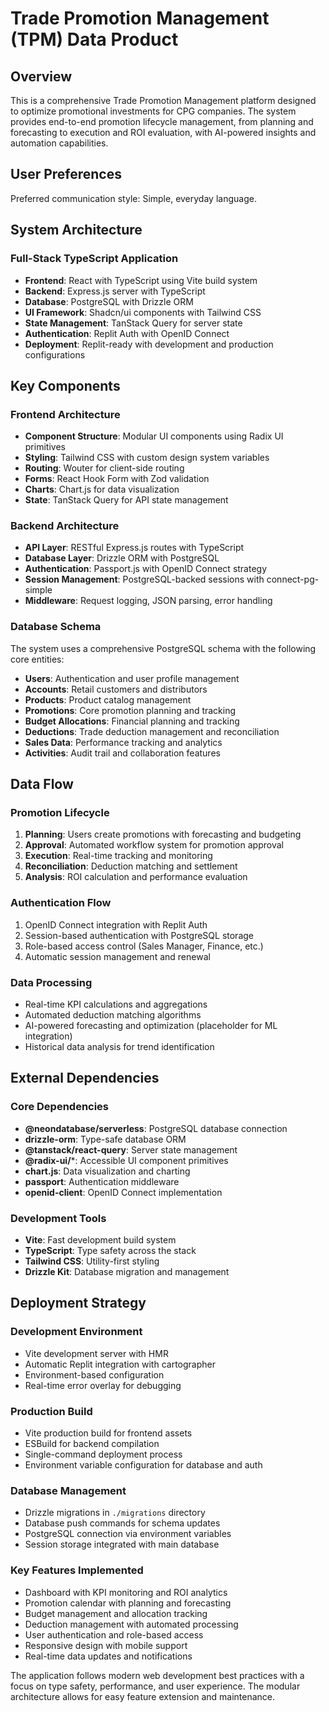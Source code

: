 # Trade Promotion Management (TPM) Data Product

## Overview

This is a comprehensive Trade Promotion Management platform designed to optimize promotional investments for CPG companies. The system provides end-to-end promotion lifecycle management, from planning and forecasting to execution and ROI evaluation, with AI-powered insights and automation capabilities.

## User Preferences

Preferred communication style: Simple, everyday language.

## System Architecture

### Full-Stack TypeScript Application
- **Frontend**: React with TypeScript using Vite build system
- **Backend**: Express.js server with TypeScript
- **Database**: PostgreSQL with Drizzle ORM
- **UI Framework**: Shadcn/ui components with Tailwind CSS
- **State Management**: TanStack Query for server state
- **Authentication**: Replit Auth with OpenID Connect
- **Deployment**: Replit-ready with development and production configurations

## Key Components

### Frontend Architecture
- **Component Structure**: Modular UI components using Radix UI primitives
- **Styling**: Tailwind CSS with custom design system variables
- **Routing**: Wouter for client-side routing
- **Forms**: React Hook Form with Zod validation
- **Charts**: Chart.js for data visualization
- **State**: TanStack Query for API state management

### Backend Architecture
- **API Layer**: RESTful Express.js routes with TypeScript
- **Database Layer**: Drizzle ORM with PostgreSQL
- **Authentication**: Passport.js with OpenID Connect strategy
- **Session Management**: PostgreSQL-backed sessions with connect-pg-simple
- **Middleware**: Request logging, JSON parsing, error handling

### Database Schema
The system uses a comprehensive PostgreSQL schema with the following core entities:
- **Users**: Authentication and user profile management
- **Accounts**: Retail customers and distributors
- **Products**: Product catalog management
- **Promotions**: Core promotion planning and tracking
- **Budget Allocations**: Financial planning and tracking
- **Deductions**: Trade deduction management and reconciliation
- **Sales Data**: Performance tracking and analytics
- **Activities**: Audit trail and collaboration features

## Data Flow

### Promotion Lifecycle
1. **Planning**: Users create promotions with forecasting and budgeting
2. **Approval**: Automated workflow system for promotion approval
3. **Execution**: Real-time tracking and monitoring
4. **Reconciliation**: Deduction matching and settlement
5. **Analysis**: ROI calculation and performance evaluation

### Authentication Flow
1. OpenID Connect integration with Replit Auth
2. Session-based authentication with PostgreSQL storage
3. Role-based access control (Sales Manager, Finance, etc.)
4. Automatic session management and renewal

### Data Processing
- Real-time KPI calculations and aggregations
- Automated deduction matching algorithms
- AI-powered forecasting and optimization (placeholder for ML integration)
- Historical data analysis for trend identification

## External Dependencies

### Core Dependencies
- **@neondatabase/serverless**: PostgreSQL database connection
- **drizzle-orm**: Type-safe database ORM
- **@tanstack/react-query**: Server state management
- **@radix-ui/***: Accessible UI component primitives
- **chart.js**: Data visualization and charting
- **passport**: Authentication middleware
- **openid-client**: OpenID Connect implementation

### Development Tools
- **Vite**: Fast development build system
- **TypeScript**: Type safety across the stack
- **Tailwind CSS**: Utility-first styling
- **Drizzle Kit**: Database migration and management

## Deployment Strategy

### Development Environment
- Vite development server with HMR
- Automatic Replit integration with cartographer
- Environment-based configuration
- Real-time error overlay for debugging

### Production Build
- Vite production build for frontend assets
- ESBuild for backend compilation
- Single-command deployment process
- Environment variable configuration for database and auth

### Database Management
- Drizzle migrations in `./migrations` directory
- Database push commands for schema updates
- PostgreSQL connection via environment variables
- Session storage integrated with main database

### Key Features Implemented
- Dashboard with KPI monitoring and ROI analytics
- Promotion calendar with planning and forecasting
- Budget management and allocation tracking
- Deduction management with automated processing
- User authentication and role-based access
- Responsive design with mobile support
- Real-time data updates and notifications

The application follows modern web development best practices with a focus on type safety, performance, and user experience. The modular architecture allows for easy feature extension and maintenance.